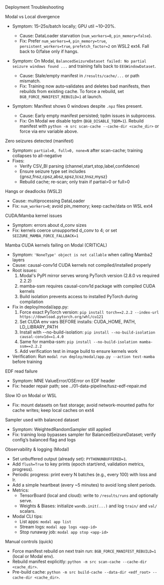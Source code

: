 Deployment Troubleshooting

Modal vs Local divergence
- Symptom: 15–25s/batch locally; GPU util ~10–20%.
  - Cause: DataLoader starvation (`num_workers=0`, `pin_memory=false`).
  - Fix: Prefer `num_workers=4`, `pin_memory=true`, `persistent_workers=true`, `prefetch_factor=2` on WSL2 ext4. Fall back to 0/false only if hangs.

- Symptom: On Modal, `BalancedSeizureDataset failed: No partial seizure windows found ...` and training falls back to `EEGWindowDataset`.
  - Cause: Stale/empty manifest in `/results/cache/...` or path mismatch.
  - Fix: Training now auto‑validates and deletes bad manifests, then rebuilds from existing cache. To force a rebuild, set `BGB_FORCE_MANIFEST_REBUILD=1` at launch.

- Symptom: Manifest shows 0 windows despite `.npz` files present.
  - Cause: Early empty manifest persisted; tqdm issues in subprocess.
  - Fix: On Modal we disable tqdm (`BGB_DISABLE_TQDM=1`). Rebuild manifest with `python -m src scan-cache --cache-dir <cache_dir>` or force via env variable above.

Zero seizures detected (manifest)
- Symptom: `partial=0, full=0, none=N` after scan-cache; training collapses to all-negative
- Fixes:
  - Verify CSV_BI parsing (channel,start,stop,label,confidence)
  - Ensure seizure type set includes {gnsz,fnsz,cpsz,absz,spsz,tcsz,tnsz,mysz}
  - Rebuild cache; re-scan; only train if partial>0 or full>0

Hangs or deadlocks (WSL2)
- Cause: multiprocessing DataLoader
- Fix: `num_workers=0`; avoid pin_memory; keep cache/data on WSL ext4

CUDA/Mamba kernel issues
- Symptom: errors about d_conv sizes
- Fix: kernels coerce unsupported d_conv to 4; or set `SEIZURE_MAMBA_FORCE_FALLBACK=1`

Mamba CUDA kernels failing on Modal (CRITICAL)
- Symptom: `'NoneType' object is not callable` when calling Mamba2 layers
- Cause: causal-conv1d CUDA kernels not compiled/installed properly
- Root issues:
  1. Modal's PyPI mirror serves wrong PyTorch version (2.8.0 vs required 2.2.2)
  2. mamba-ssm requires causal-conv1d package with compiled CUDA kernels
  3. Build isolation prevents access to installed PyTorch during compilation
- Fix in deploy/modal/app.py:
  1. Force exact PyTorch version: `pip install torch==2.2.2 --index-url https://download.pytorch.org/whl/cu121`
  2. Set CUDA env vars BEFORE installs: CUDA_HOME, PATH, LD_LIBRARY_PATH
  3. Install with --no-build-isolation: `pip install --no-build-isolation causal-conv1d==1.4.0`
  4. Same for mamba-ssm: `pip install --no-build-isolation mamba-ssm==2.2.2`
  5. Add verification test in image build to ensure kernels work
- Verification: Run `modal run deploy/modal/app.py --action test-mamba` before training

EDF read failure
- Symptom: MNE ValueError/OSError on EDF header
- Fix: header repair path; see ../01-data-pipeline/tusz-edf-repair.md

Slow IO on Modal or WSL
- Fix: mount datasets on fast storage; avoid network-mounted paths for cache writes; keep local caches on ext4

Sampler used with balanced dataset
- Symptom: WeightedRandomSampler still applied
- Fix: training loop bypasses sampler for BalancedSeizureDataset; verify config’s balanced flag and logs

Observability & logging (Modal)
- Set unbuffered output (already set): `PYTHONUNBUFFERED=1`.
- Add `flush=True` to key prints (epoch start/end, validation metrics, progress).
- Periodic progress: print every N batches (e.g., every 100) with loss and lr.
- Add a simple heartbeat (every ~5 minutes) to avoid long silent periods.
- Metrics:
  - TensorBoard (local and cloud): write to `/results/runs` and optionally serve.
  - Weights & Biases: initialize `wandb.init(...)` and log `train/` and `val/` scalars.
- Modal CLI tips:
  - List apps: `modal app list`
  - Stream logs: `modal app logs <app-id>`
  - Stop runaway job: `modal app stop <app-id>`

Manual controls (quick)
- Force manifest rebuild on next train run: `BGB_FORCE_MANIFEST_REBUILD=1` (local or Modal env).
- Rebuild manifest explicitly: `python -m src scan-cache --cache-dir <cache_dir>`.
- Pre-build cache: `python -m src build-cache --data-dir <edf_root> --cache-dir <cache_dir>`.

